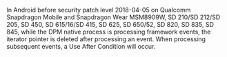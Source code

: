 In Android before security patch level 2018-04-05 on Qualcomm Snapdragon Mobile and Snapdragon Wear MSM8909W, SD 210/SD 212/SD 205, SD 450, SD 615/16/SD 415, SD 625, SD 650/52, SD 820, SD 835, SD 845, while the DPM native process is processing framework events, the iterator pointer is deleted after processing an event. When processing subsequent events, a Use After Condition will occur.